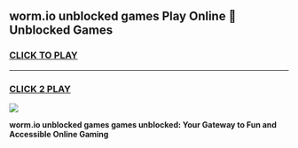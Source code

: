
## worm.io unblocked games Play Online 👋 Unblocked Games
<h3>
<a href="https://premium.freeplayer.one?title=worm.io_unblocked_games&ref=19F">CLICK TO PLAY</a></h3>
<hr>

<h3>
<a href="https://premium.freeplayer.one?title=worm.io_unblocked_games&ref=19F">CLICK 2 PLAY</a>
  
</h3>

<a href="https://premium.freeplayer.one?title=worm.io_unblocked_games&ref=19F"><img src="https://clearcache.store/games.png"></a>


**worm.io unblocked games games unblocked: Your Gateway to Fun and Accessible Online Gaming**
